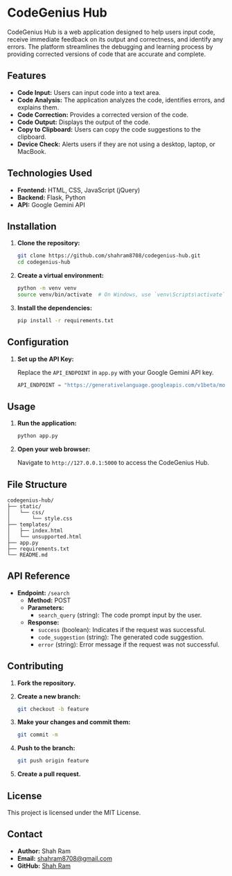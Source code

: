# CodeGenius Hub

CodeGenius Hub is a web application designed to help users input code, receive immediate feedback on its output and correctness, and identify any errors. The platform streamlines the debugging and learning process by providing corrected versions of code that are accurate and complete.

## Features

- **Code Input:** Users can input code into a text area.
- **Code Analysis:** The application analyzes the code, identifies errors, and explains them.
- **Code Correction:** Provides a corrected version of the code.
- **Code Output:** Displays the output of the code.
- **Copy to Clipboard:** Users can copy the code suggestions to the clipboard.
- **Device Check:** Alerts users if they are not using a desktop, laptop, or MacBook.

## Technologies Used

- **Frontend:** HTML, CSS, JavaScript (jQuery)
- **Backend:** Flask, Python
- **API:** Google Gemini API

## Installation

1. **Clone the repository:**

   ```sh
   git clone https://github.com/shahram8708/codegenius-hub.git
   cd codegenius-hub
   ```

2. **Create a virtual environment:**

   ```sh
   python -m venv venv
   source venv/bin/activate  # On Windows, use `venv\Scripts\activate`
   ```

3. **Install the dependencies:**

   ```sh
   pip install -r requirements.txt
   ```

## Configuration

1. **Set up the API Key:**

   Replace the `API_ENDPOINT` in `app.py` with your Google Gemini API key.

   ```python
   API_ENDPOINT = "https://generativelanguage.googleapis.com/v1beta/models/gemini-pro:generateContent?key=YOUR_API_KEY"
   ```

## Usage

1. **Run the application:**

   ```sh
   python app.py
   ```

2. **Open your web browser:**

   Navigate to `http://127.0.0.1:5000` to access the CodeGenius Hub.

## File Structure

```
codegenius-hub/
├── static/
│   └── css/
│       └── style.css
├── templates/
│   ├── index.html
│   └── unsupported.html
├── app.py
├── requirements.txt
└── README.md
```

## API Reference

- **Endpoint:** `/search`
  - **Method:** POST
  - **Parameters:**
    - `search_query` (string): The code prompt input by the user.
  - **Response:**
    - `success` (boolean): Indicates if the request was successful.
    - `code_suggestion` (string): The generated code suggestion.
    - `error` (string): Error message if the request was not successful.

## Contributing

1. **Fork the repository.**
2. **Create a new branch:**

   ```sh
   git checkout -b feature
   ```

3. **Make your changes and commit them:**

   ```sh
   git commit -m
   ```

4. **Push to the branch:**

   ```sh
   git push origin feature
   ```

5. **Create a pull request.**

## License

This project is licensed under the MIT License.

## Contact

- **Author:** Shah Ram
- **Email:** shahram8708@gmail.com
- **GitHub:** [Shah Ram](https://github.com/shahram8708)
